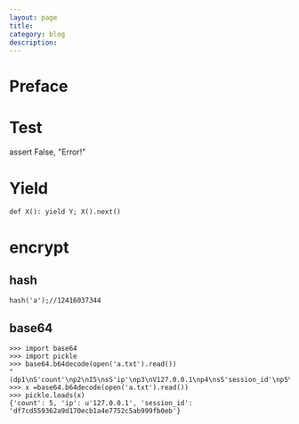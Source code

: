 ```yaml
---
layout: page
title:	
category: blog
description: 
---
```

# Preface


# Test
assert False, "Error!"

# Yield

	def X(): yield Y; X().next()

# encrypt

## hash

	hash('a');//12416037344

## base64

	>>> import base64
	>>> import pickle
	>>> base64.b64decode(open('a.txt').read())
	"(dp1\nS'count'\np2\nI5\nsS'ip'\np3\nV127.0.0.1\np4\nsS'session_id'\np5\nS'df7cd559362a9d170ecb1a4e7752c5ab999fb0eb'\np6\ns."
	>>> x =base64.b64decode(open('a.txt').read())
	>>> pickle.loads(x)
	{'count': 5, 'ip': u'127.0.0.1', 'session_id': 'df7cd559362a9d170ecb1a4e7752c5ab999fb0eb'}
